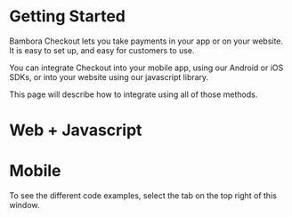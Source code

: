 
# Getting Started

Bambora Checkout lets you take payments in your app or on your website. It is easy to set up, and easy for customers to use.

You can integrate Checkout into your mobile app, using our Android or iOS SDKs, or into your website using our javascript library.

This page will describe how to integrate using all of those methods.

# Web + Javascript

# Mobile


To see the different code examples, select the tab on the top right of this window.

